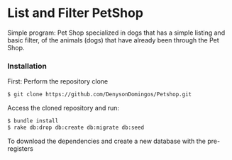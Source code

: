 # List and Filter PetShop
Simple program: Pet Shop specialized in dogs that has a simple listing and basic filter, of the animals (dogs) that have already been through the Pet Shop.

### Installation
First: Perform the repository clone
```sh
$ git clone https://github.com/DenysonDomingos/Petshop.git
```
Access the cloned repository and run:
```sh
$ bundle install
$ rake db:drop db:create db:migrate db:seed
```
To download the dependencies and create a new database with the pre-registers
